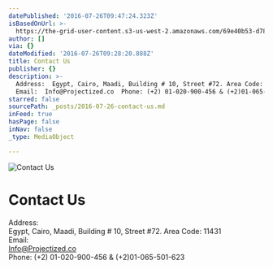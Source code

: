 ```yaml
---
datePublished: '2016-07-26T09:47:24.323Z'
isBasedOnUrl: >-
  https://the-grid-user-content.s3-us-west-2.amazonaws.com/69e40b53-d78e-4a3e-927c-8c087d5dce81.jpg
author: []
via: {}
dateModified: '2016-07-26T09:28:20.888Z'
title: Contact Us
publisher: {}
description: >-
  Address:  Egypt, Cairo, Maadi, Building # 10, Street #72. Area Code: 11431 
  Email:  Info@Projectized.co  Phone: (+2) 01-020-900-456 & (+2)01-065-501-623
starred: false
sourcePath: _posts/2016-07-26-contact-us.md
inFeed: true
hasPage: false
inNav: false
_type: MediaObject

---
```

![Contact Us](https://the-grid-user-content.s3-us-west-2.amazonaws.com/69e40b53-d78e-4a3e-927c-8c087d5dce81.jpg)

# Contact Us

Address:   
Egypt, Cairo, Maadi, Building \# 10, Street \#72\. Area Code: 11431   
Email:   
Info@Projectized.co   
Phone: (+2) 01-020-900-456 & (+2)01-065-501-623